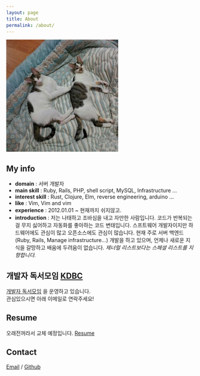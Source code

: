 ```yaml
---
layout: page
title: About
permalink: /about/
---
```


![](/assets/1SnZ7Fx.jpg)

My info
----
- **domain** : 서버 개발자
- **main skill** : Ruby, Rails, PHP, shell script, MySQL, Infrastructure ...
- **interest skill** : Rust, Clojure, Elm, reverse engineering, arduino ...
- **like** : Vim, Vim and vim
- **experience** : 2012.01.01 ~ 현재까지 쉬지않고.
- **introduction** :
저는 나태하고 조바심을 내고 자만한 사람입니다.
코드가 반복되는걸 무지 싫어하고 자동화를 좋아하는 코드 변태입니다.
스프트웨어 개발자이지만 하드웨어에도 관심이 많고 오픈소스에도 관심이 많습니다.
현재 주로 서버 백엔드(Ruby, Rails, Manage infrastructure...) 개발을 하고 있으며,
언제나 새로운 지식을 갈망하고 배움에 두려움이 없습니다.
*제너럴 리스트보다는 스페셜 리스트를 지향합니다.*

개발자 독서모임 [KDBC](https://ds1svg.notion.site/ds1svg/KDBC-96b5ee1963f247e5821594a83fff4ba9)
----
[개발자 독서모임](https://ds1svg.notion.site/ds1svg/KDBC-96b5ee1963f247e5821594a83fff4ba9)
을 운영하고 있습니다.<br/>
관심있으시면 아래 이메일로 연락주세요!<br/>

Resume
----
오래전꺼라서 교체 예정입니다.
[Resume](https://github.com/nsdictionary/resume)

Contact
----
[Email](mailto:3161728@gmail.com) / [Github](https://github.com/nsdictionary)
